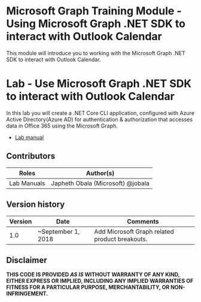 # Microsoft Graph Training Module - Using Microsoft Graph .NET SDK to interact with Outlook Calendar
This module will introduce you to working with the Microsoft Graph .NET SDK to interact with Outlook Calendar.

# Lab - Use Microsoft Graph .NET SDK to interact with Outlook Calendar
In this lab you will create a .NET Core CLI application, configured with Azure Active Directory(Azure AD) for authentication & authorization that accesses data in Office 365 using the Microsoft Graph.

* [Lab manual](./Lab.md)

## Contributors

|        Roles         |                        Author(s)                        |
| -------------------- | ------------------------------------------------------- |
| Lab Manuals          | Japheth Obala (Microsoft) @jobala                       |

## Version history

| Version |        Date        |                    Comments                    |
| ------- | ------------------ | ---------------------------------------------- |
| 1.0     | ~September 1, 2018 | Add Microsoft Graph related product breakouts. |


## Disclaimer

**THIS CODE IS PROVIDED *AS IS* WITHOUT WARRANTY OF ANY KIND, EITHER EXPRESS OR IMPLIED, INCLUDING ANY IMPLIED WARRANTIES OF FITNESS FOR A PARTICULAR PURPOSE, MERCHANTABILITY, OR NON-INFRINGEMENT.**
